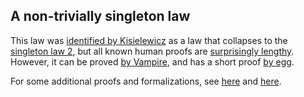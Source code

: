## A non-trivially singleton law

This law was [identified by Kisielewicz](https://teorth.github.io/equational_theories/blueprint/sect0001.html#Kisielewicz2) as a law that collapses to the [singleton law 2](https://teorth.github.io/equational_theories/implications/?2), but all known human proofs are [surprisingly lengthy](https://teorth.github.io/equational_theories/blueprint/implications-chapter.html#1689_equiv_2).  However, it can be proved [by Vampire](https://leanprover.zulipchat.com/#narrow/stream/458659-Equational/topic/Ideas.20for.20unknown.20implications/near/474943773), and has a short proof [by egg](https://leanprover.zulipchat.com/#narrow/stream/458659-Equational/topic/Adding.20the.20egg.20repository.20as.20a.20dependency/near/474359913).

For some additional proofs and formalizations, see [here](https://leanprover.zulipchat.com/#narrow/channel/458659-Equational/topic/Alternative.20proofs.20of.20E1689.E2.8A.A2E2/with/518736006) and [here](https://leanprover.zulipchat.com/#narrow/channel/219941-Machine-Learning-for-Theorem-Proving/topic/Tools.20for.20semi-automated.20line-by-line.20formalization/with/518687925).
